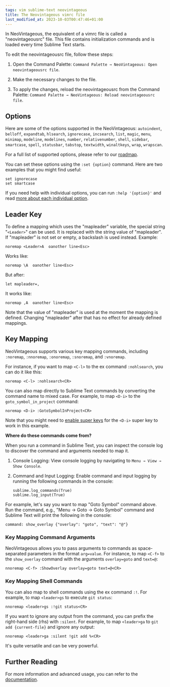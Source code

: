 ```yaml
---
tags: vim sublime-text neovintageous
title: The Neovintageous vimrc file
last_modified_at: 2023-10-03T00:47:46+01:00
---
```


In NeoVintageous, the equivalent of a vimrc file is called a "neovintageousrc" file. This file contains initialization commands and is loaded every time Sublime Text starts.

To edit the neovintageousrc file, follow these steps:

1. Open the Command Palette: `Command Palette → NeoVintageous: Open neovintageousrc file`.

2. Make the necessary changes to the file.

3. To apply the changes, reload the neovintageousrc from the Command Palette: `Command Palette → NeoVintageous: Reload neovintageousrc file`.

## Options

Here are some of the options supported in the NeoVintageous: `autoindent`, `belloff`, `expandtab`, `hlsearch`, `ignorecase`, `incsearch`, `list`, `magic`, `menu`, `minimap`, `modeline`, `modelines`, `number`, `relativenumber`, `shell`, `sidebar`, `smartcase`, `spell`, `statusbar`, `tabstop`, `textwidth`, `winaltkeys`, `wrap`, `wrapscan`.

For a full list of supported options, please refer to our [roadmap](https://github.com/NeoVintageous/NeoVintageous/blob/master/ROADMAP.md).

You can set these options using the `:set {option}` command. Here are two examples that you might find useful:

```vim
set ignorecase
set smartcase
```

If you need help with individual options, you can run `:help '{option}'` and read [more about each individual option](/2023/06/05/neovintageous-options/).

## Leader Key

To define a mapping which uses the "mapleader" variable, the special string
"`<Leader>`" can be used.  It is replaced with the string value of
"mapleader".  If "mapleader" is not set or empty, a backslash is used
instead. Example:

```vim
noremap <Leader>A  oanother line<Esc>
```

Works like:

```vim
noremap \A  oanother line<Esc>
```

But after:

```vim
let mapleader=,
```

It works like:

```vim
noremap ,A  oanother line<Esc>
```

Note that the value of "mapleader" is used at the moment the mapping is
defined.  Changing "mapleader" after that has no effect for already defined
mappings.

## Key Mapping

NeoVintageous supports various key mapping commands, including `:noremap`, `:nnoremap`, `:onoremap`, `:snoremap`, and `:vnoremap`.

For instance, if you want to map `<C-l>` to the ex command `:nohlsearch`, you can do it like this:

```vim
noremap <C-l> :nohlsearch<CR>
```

You can also map directly to Sublime Text commands by converting the command name to mixed case. For example, to map `<D-i>` to the `goto_symbol_in_project` command:

```vim
noremap <D-i> :GotoSymbolInProject<CR>
```

Note that you might need to [enable super keys](/2022/09/22/neovintageous-super-keys/) for the `<D-i>` super key to work in this example.

**Where do these commands come from?**

When you run a command in Sublime Text, you can inspect the console log to discover the command and arguments needed to map it.

1. Console Logging: View console logging by navigating to `Menu → View → Show Console`.

2. Command and Input Logging: Enable command and input logging by running the following commands in the console:

   ```
   sublime.log_commands(True)
   sublime.log_input(True)
   ```

For example, let's say you want to map "Goto Symbol" command above. Run the command, e.g., "Menu → Goto → Goto Symbol" command and Sublime Text will print the following in the console:

```
command: show_overlay {"overlay": "goto", "text": "@"}
```

### Key Mapping Command Arguments

NeoVintageous allows you to pass arguments to commands as space-separated parameters in the format `arg=value`. For instance, to map `<C-f>` to the `show_overlay` command with the arguments `overlay=goto` and `text=@`:

```vim
nnoremap <C-f> :ShowOverlay overlay=goto text=@<CR>
```

### Key Mapping Shell Commands

You can also map to shell commands using the ex command `:!`. For example, to map `<leader>gs` to execute `git status`:

```vim
nnoremap <leader>gs :!git status<CR>
```

If you want to ignore any output from the command, you can prefix the right-hand side (rhs) with `:silent`. For example, to map `<leader>ga` to `git add {current-file}` and ignore any output:

```vim
nnoremap <leader>ga :silent !git add %<CR>
```

It's quite versatile and can be very powerful.

## Further Reading

For more information and advanced usage, you can refer to the [documentation](https://github.com/NeoVintageous/NeoVintageous).
